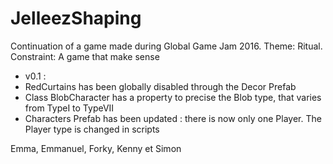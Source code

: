 # JelleezShaping
Continuation of a game made during Global Game Jam 2016. Theme: Ritual. Constraint: A game that make sense

- v0.1 :
 - RedCurtains has been globally disabled through the Decor Prefab
 - Class BlobCharacter has a property to precise the Blob type, that varies from TypeI to TypeVII
 - Characters Prefab has been updated : there is now only one Player. The Player type is changed in scripts

Emma, Emmanuel, Forky, Kenny et Simon
